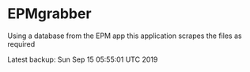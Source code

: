 # EPMgrabber
Using a database from the EPM app this application scrapes the files as required


Latest backup: Sun Sep 15 05:55:01 UTC 2019
